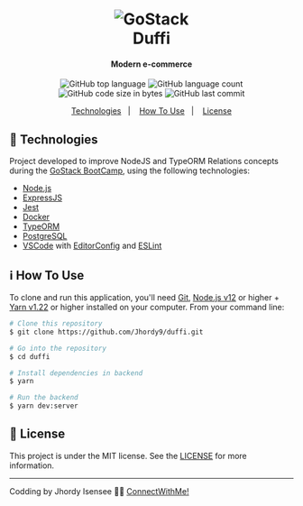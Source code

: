 <h1 align="center">
    <img alt="GoStack" src="https://storage.googleapis.com/golden-wind/bootcamp-gostack/header-desafios.png" />
    <br>
    Duffi
</h1>

<h4 align="center">
  Modern e-commerce
</h4>
<p align="center">
  <img alt="GitHub top language" src="https://img.shields.io/github/languages/top/jhordy9/duffi">

  <img alt="GitHub language count" src="https://img.shields.io/github/languages/count/jhordy9/duffi">

  <img alt="GitHub code size in bytes" src="https://img.shields.io/github/languages/code-size/jhordy9/duffi">

  <img alt="GitHub last commit" src="https://img.shields.io/github/last-commit/jhordy9/duffi">


<p align="center">
  <a href="#rocket-technologies">Technologies</a>&nbsp;&nbsp;&nbsp;|&nbsp;&nbsp;&nbsp;
  <a href="#information_source-how-to-use">How To Use</a>&nbsp;&nbsp;&nbsp;|&nbsp;&nbsp;&nbsp;
  <a href="#memo-license">License</a>
</p>


## :rocket: Technologies

Project developed to improve NodeJS and TypeORM Relations concepts during the [GoStack BootCamp](https://rocketseat.com.br/bootcamp), using the following technologies:

-  [Node.js](https://nodejs.org/en/)
-  [ExpressJS](https://expressjs.com/)
-  [Jest](https://jestjs.io/)
-  [Docker](https://www.docker.com/)
-  [TypeORM](https://typeorm.io/)
-  [PostgreSQL](https://www.postgresql.org/)
-  [VSCode][vc] with [EditorConfig][vceditconfig] and [ESLint][vceslint]

## :information_source: How To Use

To clone and run this application, you'll need [Git](https://git-scm.com), [Node.js v12][nodejs] or higher + [Yarn v1.22][yarn] or higher installed on your computer. From your command line:

```bash
# Clone this repository
$ git clone https://github.com/Jhordy9/duffi.git

# Go into the repository
$ cd duffi

# Install dependencies in backend
$ yarn

# Run the backend
$ yarn dev:server
```

## :memo: License
This project is under the MIT license. See the [LICENSE](https://github.com/Jhordy9/duffi/blob/master/LICENSE) for more information.

---

Codding by Jhordy Isensee 👨‍💻 [ConnectWithMe!](https://www.linkedin.com/in/jhordyisensee/)

[nodejs]: https://nodejs.org/
[yarn]: https://yarnpkg.com/
[vc]: https://code.visualstudio.com/
[vceditconfig]: https://marketplace.visualstudio.com/items?itemName=EditorConfig.EditorConfig
[vceslint]: https://marketplace.visualstudio.com/items?itemName=dbaeumer.vscode-eslint
[reactnative]: https://reactnative.dev/
[reactjs]: https://reactjs.org/
